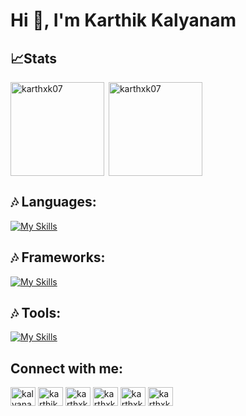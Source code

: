 # Hi 👋, I'm Karthik Kalyanam

## 📈Stats
<p><img align="left" height= 150px src="https://github-readme-stats.vercel.app/api/top-langs?username=karthxk07&show_icons=true&theme=dark&locale=en&layout=compact" alt="karthxk07" /></p>


<p>&nbsp;<img align="center" height=150px src="https://github-readme-stats.vercel.app/api?username=karthxk07&show_icons=true&theme=dark&locale=en" alt="karthxk07" /></p>

## 🎶 Languages:
[![My Skills](https://skillicons.dev/icons?i=c,cpp,java,python,js,ts,html,css,matlab)](https://skillicons.dev)

## 🎶 Frameworks:
[![My Skills](https://skillicons.dev/icons?i=react,nodejs,express,next,tailwind,firebase,github,aws)](https://skillicons.dev)


## 🎶 Tools:
[![My Skills](https://skillicons.dev/icons?i=linux,git,vscode,github,aws,docker)](https://skillicons.dev)


## Connect with me:
<p align="left">
<a href="https://twitter.com/kalyanammm" target="blank"><img align="center" src="https://raw.githubusercontent.com/rahuldkjain/github-profile-readme-generator/master/src/images/icons/Social/twitter.svg" alt="kalyanammm" height="30" width="40" /></a>
<a href="https://instagram.com/karthik.kalyanamm" target="blank"><img align="center" src="https://raw.githubusercontent.com/rahuldkjain/github-profile-readme-generator/master/src/images/icons/Social/instagram.svg" alt="karthik.kalyanamm" height="30" width="40" /></a>
<a href="https://www.codechef.com/users/karthxk07" target="blank"><img align="center" src="https://cdn.jsdelivr.net/npm/simple-icons@3.1.0/icons/codechef.svg" alt="karthxk07" height="30" width="40" /></a>
<a href="https://www.hackerrank.com/karthxk07" target="blank"><img align="center" src="https://raw.githubusercontent.com/rahuldkjain/github-profile-readme-generator/master/src/images/icons/Social/hackerrank.svg" alt="karthxk07" height="30" width="40" /></a>
<a href="https://leetcode.com/kxrthik07/" target="blank"><img align="center" src="https://raw.githubusercontent.com/rahuldkjain/github-profile-readme-generator/master/src/images/icons/Social/leet-code.svg" alt="karthxk07" height="30" width="40" /></a>
 <a href="https://www.linkedin.com/in/karthik-kalyanam-53571b254/" target="blank"><img align="center" src="https://raw.githubusercontent.com/rahuldkjain/github-profile-readme-generator/master/src/images/icons/Social/linked-in-alt.svg" alt="karthxk07" height="30" width="40" /></a>
</p>
